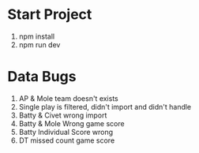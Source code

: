 # Start Project
1. npm install 
2. npm run dev

# Data Bugs
1. AP & Mole team doesn't exists
2. Single play is filtered, didn't import and didn't handle
3. Batty & Civet wrong import 
4. Batty & Mole Wrong game score
5. Batty Individual Score wrong
6. DT missed count game score